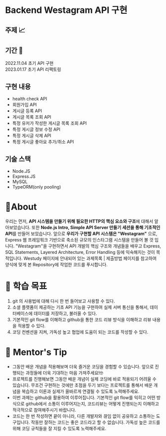 # Backend Westagram API 구현 

## 주제 📈


## 기간 📆
2022.11.04 초기 API 구현 <br />
2023.01.17 초기 API 리팩토링

## 구현 내용
- health check API
- 회원가입 API
- 게시글 등록 API
- 게시글 목록 조회 API
- 특정 유저가 작성한 게시글 목록 조회 API
- 특정 게시글 정보 수정 API
- 특정 게시글 삭제 API
- 특정 게시글 좋아요 추가/취소 API

## 기술 스택
- Node.JS
- Express.JS
- MySQL
- TypeORM(only pooling)


# 📍About

우리는 먼저, **API 시스템을 만들기 위해 필요한 HTTP의 핵심 요소와 구조**에 대해서 알아보았습니다. 또한 **Node.js Intro, Simple API Server 만들기 세션을 통해 기초적인 API**를 만들어 보았습니다. 앞으로 **우리가 구현할 API 시스템은 "Westagram"** 으로, Express 웹 프레임워크 기반으로 축소된 규모의 인스타그램 시스템을 만들어 볼 것 입니다. "Westagram"을 구현하면서 API 개발의 핵심 구조와 개념들을 배우고 Express, SQL Statements, Layered Architecture, Error Handling 등에 익숙해지는 것이 목적입니다. Westudy 페이지에 안내되어 있는 과제목록 | 제출방법 페이지를 참고하여 양식에 맞게 본 Repository에 작업한 코드를 푸시합니다.

# 🚀 학습 목표

1. git 의 사용법에 대해 다시 한 번 들어보고 사용할 수 있다.
2. 소셜 플랫폼이 제공하는 기초 API 기능을 구현하여 실제 서버 통신을 통해서, 데이터베이스에 데이터를 저장하고, 불러올 수 있다.
3. 기본적인 git flow를 이해하고 github을 통한 코드 리뷰 방식을 이해하고 리뷰 내용을 적용할 수 있다.
4. 코딩 컨벤션을 지켜, 가독성 높고 협업에 도움이 되는 코드를 작성할 수 있다.

# 📝 Mentor's Tip

- 그동안 배운 개념을 적용해보며 더욱 즐거운 코딩을 경험할 수 있습니다. 앞으로 진행되는 과정들에 더욱 기대하는 마음 가져주세요!🤓
- 프로젝트를 진행해보면 그동안 배운 개념이 실제 코딩에 바로 적용되기 어려울 수 있습니다. 무조건 구현하는 것에만 초점을 두기 보다는 프로젝트를 통해서 배운 개념을 복습하고 이론과 실제가 올바르게 연결될 수 있도록 노력해주세요.
- 이번 과제는 github을 활용하여 이루어집니다. 기본적인 git flow를 익히고 어떤 방식으로 github에서 소통이 이루어지는지, 코드리뷰는 어떻게 진행되는지 이해하고 적극적으로 참여해주시기 바랍니다.
- 코드는 한 번 작성하면 끝이 아니라, 다른 개발자와 끊임 없이 공유하고 소통하는 도구입니다. 작동만 잘하는 코드는 좋은 코드라고 할 수 없습니다. 가독성 높은 코드를 위해 코딩 규칙들을 잘 지킬 수 있도록 노력해주세요.
